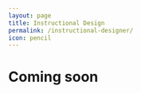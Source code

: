 ```yaml
---
layout: page
title: Instructional Design
permalink: /instructional-designer/
icon: pencil
---
```


# Coming soon
